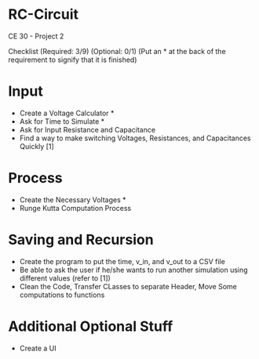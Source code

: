 # RC-Circuit
CE 30 - Project 2

Checklist (Required: 3/9) (Optional: 0/1)
(Put an * at the back of the requirement to signify that it is finished)
# Input
* Create a Voltage Calculator *
* Ask for Time to Simulate *
* Ask for Input Resistance and Capacitance 
* Find a way to make switching Voltages, Resistances, and Capacitances Quickly [1] 

# Process
* Create the Necessary Voltages *
* Runge Kutta Computation Process 

# Saving and Recursion
* Create the program to put the time, v_in, and v_out to a CSV file 
* Be able to ask the user if he/she wants to run another simulation using different values (refer to [1]) 
* Clean the Code, Transfer CLasses to separate Header, Move Some computations to functions 

# Additional Optional Stuff
* Create a UI 
